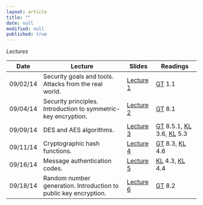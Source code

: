 ```yaml
---
layout: article
title: ""
date: null
modified: null
published: true
---
```


*Lectures*

Date | Lecture | Slides | Readings
------ | ------- | ------ | -------
09/02/14 | Security goals and tools. Attacks from the real world. | [Lecture 1](http://enee459c.github.io/lectures/week1/09_02_14.pdf) | [GT](http://www.securitybook.net/) 1.1
09/04/14 | Security principles. Introduction to symmetric-key encryption. | [Lecture 2](http://enee459c.github.io/lectures/week1/09_04_14.pdf) | [GT](http://www.securitybook.net/) 8.1
09/09/14 | DES and AES algorithms. | [Lecture 3](http://enee459c.github.io/lectures/week2/09_09_14.pdf) | [GT](http://www.securitybook.net/) 8.5.1, [KL](http://www.cs.umd.edu/~jkatz/imc.html) 3.6, [KL](http://www.cs.umd.edu/~jkatz/imc.html) 5.3
09/11/14 | Cryptographic hash functions.  | [Lecture 4](http://enee459c.github.io/lectures/week2/09_11_14.pdf) | [GT](http://www.securitybook.net/) 8.3, [KL](http://www.cs.umd.edu/~jkatz/imc.html) 4.6 
09/16/14 | Message authentication codes.  | [Lecture 5](http://enee459c.github.io/lectures/week3/09_16_14.pdf) | [KL](http://www.cs.umd.edu/~jkatz/imc.html) 4.3, [KL](http://www.cs.umd.edu/~jkatz/imc.html) 4.4 
09/18/14 | Random number generation. Introduction to public key encryption.  | [Lecture 6](http://enee459c.github.io/lectures/week3/09_18_14.pdf) | [GT](http://www.securitybook.net/) 8.2
